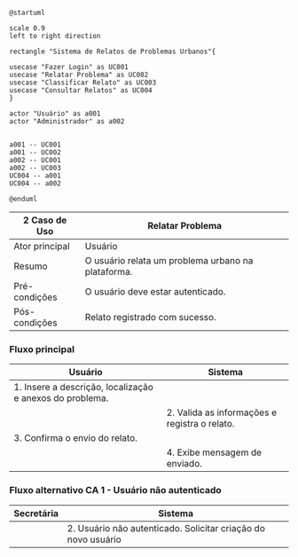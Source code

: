 ```plantuml
@startuml

scale 0.9
left to right direction

rectangle "Sistema de Relatos de Problemas Urbanos"{

usecase "Fazer Login" as UC001
usecase "Relatar Problema" as UC002
usecase "Classificar Relato" as UC003
usecase "Consultar Relatos" as UC004
}

actor "Usuário" as a001
actor "Administrador" as a002


a001 -- UC001
a001 -- UC002
a002 -- UC001
a002 -- UC003
UC004 -- a001
UC004 -- a002

@enduml
```

|2 Caso de Uso      | Relatar Problema |
| ------------- | ------------- |
| Ator principal |Usuário|
| Resumo | O usuário relata um problema urbano na plataforma. |
|Pré-condições | O usuário deve estar autenticado.|
|Pós-condições | Relato registrado com sucesso. |

### Fluxo principal

| Usuário    | Sistema      |
| ------------- | ------------- |
| 1. Insere a descrição, localização e anexos do problema. |   |
|  | 2. Valida as informações e registra o relato. |
|3. Confirma o envio do relato.| |
|| 4. Exibe mensagem de enviado.|

### Fluxo alternativo CA 1 - Usuário não autenticado

| Secretária      | Sistema      |
| ------------- | ------------- |
| | 2. Usuário não autenticado. Solicitar criação do novo usuário|
 

